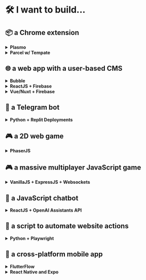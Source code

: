 # 🛠️ I want to build...

## 📦 a Chrome extension

<details>
  <summary><strong>Plasmo</strong></summary>
  <p>~</p>

  <dl><dd>
  ℹ️ Do this to get started: <a href="https://dev.to/plasmo/building-a-modern-react-chrome-extension-with-a-new-framework-4ho1">Building a Modern React Chrome Extension with a New Framework</a>
 </dd><dd>
  ℹ️ Could not solve <a href="https://github.com/PlasmoHQ/plasmo/issues/924">this issue</a> for 2/3 people
  </dl></dd>

  <dl><dd>
  📹 We are building a Chrome extension to help you focus: <a href="https://www.youtube.com/watch?v=8XpBxQ6fWX4">(1)</a>
  </dd></dl>
</details>

<details>
  <summary><strong>Parcel w/ Tempate</strong></summary>
  <p>~</p>

  <dl><dd>
  ℹ️ This is my next choice to try! Start here: <a href="https://github.com/fregante/browser-extension-template">fregante/browser-extension-template</a>
  </dl></dd>
</details>

## 🌐 a web app with a user-based CMS

<details>
  <summary><strong>Bubble</strong></summary>
  
  <p>~</p>
  
  <dl><dd>
  ℹ️ Best option for those with no coding experience
  </dd><dd>
  ℹ️ Start with templates: https://bubble.io/templates
  </dd></dl>
</details>

<details>
  <summary><strong>ReactJS + Firebase</strong></summary>
  
  <p>~</p>
  
  <dl><dd>
  ℹ️ Least effort option of all solutions for coding
  </dd><dd>
  ℹ️ Requires a new Firebase project to be set up
  </dl></dd>
  
  <dl><dd>
  📹 We are building a food truck app in ReactJS: <a href="https://www.youtube.com/watch?v=olTwm9MokWo">(1)</a> <a href="https://www.youtube.com/watch?v=30CXfEThX7I">(2)</a>
  </dd></dl>
</details>

<details>
  <summary><strong>Vue/Nuxt + Firebase</strong></summary>
  
  <p>~</p>
  
  <dl><dd>
  📹 We're building a website for making and sharing cheatsheets!: <a href="https://www.youtube.com/watch?v=nP6OkxvsECI">(1)</a> <a href="https://www.youtube.com/watch?v=zooJf32chZw">(2)</a>
  </dd></dl>
</details>

## 🤖 a Telegram bot

<details>
  <summary><strong>Python + Replit Deployments</strong></summary>
  
  
  <p>~</p>
  
  <dl><dd>
  📹 We're building a YouTube trends Telegram bot: <a href="https://www.youtube.com/watch?v=WJAgZ5XFyks">(1)</a> <a href="https://www.youtube.com/watch?v=9-WmrsRD1nM">(2)</a> <a href="https://www.youtube.com/watch?v=Sne-jLg3Jro">(3)</a> <a href="https://www.youtube.com/watch?v=nnupHJqJQNA">(4)</a> <a href="https://www.youtube.com/watch?v=WJAgZ5XFyks">(5)</a>
  </dd></dl>
</details>

## 🎮 a 2D web game

<details>
  <summary><strong>PhaserJS</strong></summary>
  
  <p>~</p>
  
  <dl><dd>
  ℹ️ Start with a very simple template like this: <a href="https://gist.github.com/jamesmurdza/a393c11761c9183cb8bdfc1c0622a509">game.js</a>
  </dd><dd>
  ℹ️ Use ChatGPT or the PhaserJS documentation to incrementally add features.
  </dl></dd>
  
  <dl><dd>
  📹 We are building a Zuckerberg vs Elon fight game: <a href="https://www.youtube.com/watch?v=UdxLivO4E58">(1)</a>
  </dd></dl>
</details>

## 🎮 a massive multiplayer JavaScript game

<details>
  <summary><strong>VanillaJS + ExpressJS + Websockets</strong></summary>
  
  
  <p>~</p>
  
  <dl><dd>
  📹 We're building a multiplayer web game and MakeWithGPT.com: <a href="https://www.youtube.com/watch?v=4HUK9DayZpA">(1)</a>
  </dd></dl>
</details>

## 🤖 a JavaScript chatbot

<details>
  <summary><strong>ReactJS + OpenAI Assistants API</strong></summary>
  
  <p>~</p>
  
  <dl><dd>
  ℹ️ This dangerously exposes the OpenAI API key, but is easy to fix by adding a backend.
  </dl></dd>
  
  <dl><dd>
  📹 We are building a healthcare chatbot with OpenAI: <a href="https://www.youtube.com/watch?v=lMYQ6EGsBAA">(1)</a> <a href="https://www.youtube.com/watch?v=ehMdsDNk_4s">(2)</a>
  </dd></dl>
</details>

## 🤖 a script to automate website actions

<details>
  <summary><strong>Python + Playwright</strong></summary>
  
  <p>~</p>
  
  <dl><dd>
  ℹ️ Use ChatGPT to generate Playwright code, test and iterate. To run at scale, use <a href="https://apify.com/">Apify</a>.
  </dl></dd>
  
  <dl><dd>
  📹 We are building an AI Reddit Bot: <a href="https://www.youtube.com/watch?v=cguKaPnIzs4">(1)</a>
  </dd></dl>
</details>

## 📱 a cross-platform mobile app

<details>
  <summary><strong>FlutterFlow</strong></summary>
  
  <p>~</p>
  
  <dl><dd>
  ℹ️ Pricing is $30/month to export the entire app.
  </dd><dd>
  ℹ️ Must manually setup Firebase and follow steps to integrate before the database works.
  </dd><dd>
  ℹ️ Start with templates: https://marketplace.flutterflow.io/
  </dd></dl>
  
  <dl><dd>
  📹 We are building an immersive storytelling app: <a href="https://www.youtube.com/watch?v=cguKaPnIzs4">(1)</a> <a href="https://www.youtube.com/watch?v=RSAOh_dnL3E">(2)</a>
  </dd><dd>
  📹 We are building a GoFundMe app for orphanages and charities in Pakistan: <a href="https://www.youtube.com/watch?v=FIwaHhcnvFc">(1)</a>
  </dd><dd>
  📹 We are building a companion app for inner journeys: <a href="https://www.youtube.com/watch?v=LdHwtzwIhHQ">(1)</a>
  </dd></dl>
</details>

<details>
  <summary><strong>React Native and Expo</strong></summary>
  
  <p>~</p>
  
  <dl><dd>
  📹 We are building an AI music playlist app: <a href="https://www.youtube.com/watch?v=aru8xwJ_toc">(1)</a>
  </dd></dl>
</details>
